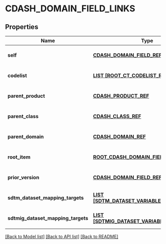 # CDASH_DOMAIN_FIELD_LINKS

## Properties
Name | Type | Description | Notes
------------ | ------------- | ------------- | -------------
**self** | [**CDASH_DOMAIN_FIELD_REF**](CdashDomainFieldRef.md) |  | [optional] [default to null]
**codelist** | [**LIST [ROOT_CT_CODELIST_REF_ELEMENT]**](RootCtCodelistRefElement.md) |  | [optional] [default to null]
**parent_product** | [**CDASH_PRODUCT_REF**](CdashProductRef.md) |  | [optional] [default to null]
**parent_class** | [**CDASH_CLASS_REF**](CdashClassRef.md) |  | [optional] [default to null]
**parent_domain** | [**CDASH_DOMAIN_REF**](CdashDomainRef.md) |  | [optional] [default to null]
**root_item** | [**ROOT_CDASH_DOMAIN_FIELD_REF**](RootCdashDomainFieldRef.md) |  | [optional] [default to null]
**prior_version** | [**CDASH_DOMAIN_FIELD_REF**](CdashDomainFieldRef.md) |  | [optional] [default to null]
**sdtm_dataset_mapping_targets** | [**LIST [SDTM_DATASET_VARIABLE_REF_TARGET]**](SdtmDatasetVariableRefTarget.md) |  | [optional] [default to null]
**sdtmig_dataset_mapping_targets** | [**LIST [SDTMIG_DATASET_VARIABLE_REF_TARGET]**](SdtmigDatasetVariableRefTarget.md) |  | [optional] [default to null]

[[Back to Model list]](../README.md#documentation-for-models) [[Back to API list]](../README.md#documentation-for-api-endpoints) [[Back to README]](../README.md)


